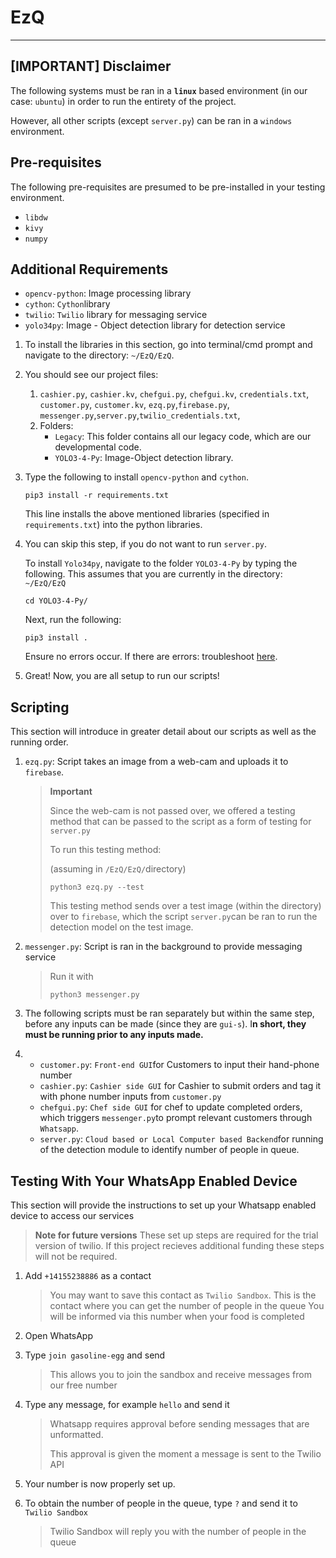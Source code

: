 # EzQ

------

## [IMPORTANT] Disclaimer

The following systems must be ran in a <b>`linux`</b> based environment (in our case: `ubuntu`) in order to run the entirety of the project.

However, all other scripts (except `server.py`) can be ran in a `windows` environment.

## Pre-requisites 

The following pre-requisites are presumed to be pre-installed in your testing environment.

- `libdw`
- `kivy`
- `numpy`

## Additional Requirements

- `opencv-python`: Image processing library
- `cython`: `Cython`library
- `twilio`: `Twilio` library for messaging service
- `yolo34py`: Image - Object detection library for detection service

1. To install the libraries in this section, go into terminal/cmd prompt and navigate to the directory: `~/EzQ/EzQ`. 

2. You should see our project files:

   1. `cashier.py`, `cashier.kv`, `chefgui.py`, `chefgui.kv`, `credentials.txt`, `customer.py`, `customer.kv`, `ezq.py`,`firebase.py`, `messenger.py`,`server.py`,`twilio_credentials.txt`,
   2. Folders: 
      - `Legacy`: This folder contains all our legacy code, which are our developmental code.
      - `YOLO3-4-Py`: Image-Object detection library.

3. Type the following to install `opencv-python` and `cython`.

   ```terminal
   pip3 install -r requirements.txt
   ```

   This line installs the above mentioned libraries (specified in `requirements.txt`) into the python libraries.

4. You can skip this step, if you do not want to run `server.py`.

   To install `Yolo34py`, navigate to the folder `YOLO3-4-Py` by typing the following. This assumes that you are currently in the directory: `~/EzQ/EzQ`

   ```terminal
   cd YOLO3-4-Py/
   ```

   Next, run the following:

   ```terminal
   pip3 install .
   ```

   Ensure no errors occur. If there are errors: troubleshoot [here](https://github.com/madhawav/YOLO3-4-Py).

5. Great! Now, you are all setup to run our scripts!

## Scripting

This section will introduce in greater detail about our scripts as well as the running order.

1. `ezq.py`: Script takes an image from a web-cam and uploads it to `firebase`. 

   > **Important**
   >
   > Since the web-cam is not passed over, we offered a testing method that can be passed to the script as a form of testing for `server.py`
   >
   > To run this testing method: 
   >
   > (assuming in `/EzQ/EzQ/`directory)
   >
   > ```terminal
   > python3 ezq.py --test
   > ```
   >
   > This testing method sends over a test image (within the directory) over to `firebase`, which the script `server.py`can be ran to run the detection model on the test image.

2. `messenger.py`: Script is ran in the background to provide messaging service

   > Run it with 
   >
   > ```terminal
   > python3 messenger.py
   > ```

3. The following scripts must be ran separately but within the same step, before any inputs can be made (since they are `gui-s`). I**n short, they must be running prior to any inputs made.** 

4. - `customer.py`: `Front-end GUI`for Customers to input their hand-phone number
   - `cashier.py`: `Cashier side GUI` for Cashier to submit orders and tag it with phone number inputs from `customer.py`
   - `chefgui.py`: `Chef side GUI` for chef to update completed orders, which triggers `messenger.py`to prompt relevant customers through `Whatsapp`.
   - `server.py`: `Cloud based or Local Computer based Backend`for running of the detection module to identify number of people in queue.

## Testing With Your WhatsApp Enabled Device

This section will provide the instructions to set up your Whatsapp enabled device to access our services

> **Note for future versions**
> These set up steps are required for the trial version of twilio. If this project recieves additional funding these steps will not be required.

1. Add `+14155238886` as a contact
      > You may want to save this contact as `Twilio Sandbox`.
      > This is the contact where you can get the number of people in the queue
      > You will be informed via this number when your food is completed

2. Open WhatsApp
3. Type `join gasoline-egg` and send

      > This allows you to join the sandbox and receive messages from our free number
4. Type any message, for example `hello` and send it

      > Whatsapp requires approval before sending messages that are unformatted.
      >
      > This approval is given the moment a message is sent to the Twilio API
5. Your number is now properly set up.
6. To obtain the number of people in the queue, type `?` and send it to `Twilio Sandbox`

      > Twilio Sandbox will reply you with the number of people in the queue



